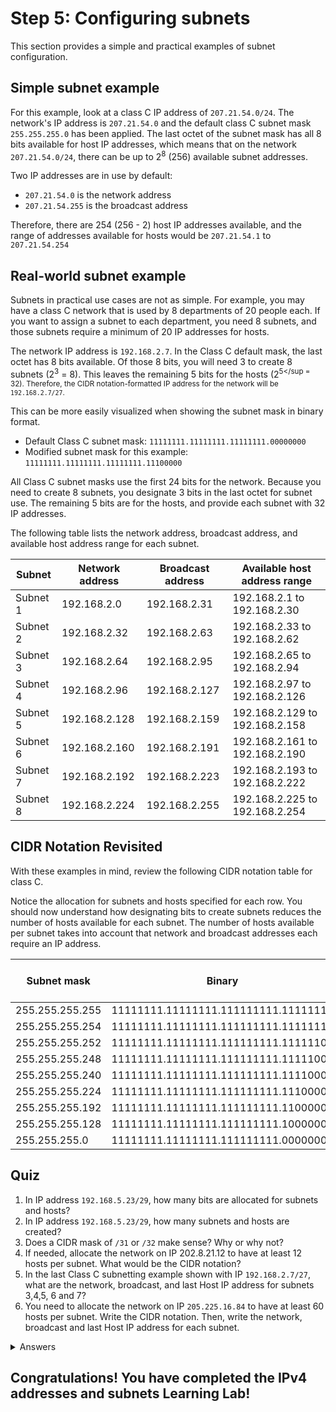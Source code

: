 # Step 5: Configuring subnets

This section provides a simple and practical examples of subnet configuration.

## Simple subnet example
For this example, look at a class C IP address of `207.21.54.0/24`. The network's IP address is `207.21.54.0` and the default class C subnet mask `255.255.255.0` has been applied. The last octet of the subnet mask has all 8 bits available for host IP addresses, which means that on the network `207.21.54.0/24`, there can be up to 2<sup>8</sup> (256) available subnet addresses.

Two IP addresses are in use by default:
* `207.21.54.0` is the network address
* `207.21.54.255` is the broadcast address

Therefore, there are 254 (256 - 2) host IP addresses available, and the range of addresses available for hosts would be `207.21.54.1` to `207.21.54.254`

## Real-world subnet example

Subnets in practical use cases are not as simple. For example, you may have a class C network that is used by 8 departments of 20 people each. If you want to assign a subnet to each department, you need 8 subnets, and those subnets require a minimum of 20 IP addresses for hosts.

The network IP address is `192.168.2.7`. In the Class C default mask, the last octet has 8 bits available. Of those 8 bits, you will need 3 to create 8 subnets (2<sup>3</sup> = 8). This leaves the remaining 5 bits for the hosts (2<sup>5</sup = 32). Therefore, the CIDR notation-formatted IP address for the network will be `192.168.2.7/27`.

This can be more easily visualized when showing the subnet mask in binary format.

* Default Class C subnet mask: `11111111.11111111.11111111.00000000`
* Modified subnet mask for this example: `11111111.11111111.11111111.11100000`

All Class C subnet masks use the first 24 bits for the network. Because you need to create 8 subnets, you designate 3 bits in the last octet for subnet use. The remaining 5 bits are for the hosts, and provide each subnet with 32 IP addresses.

The following table lists the network address, broadcast address, and available host address range for each subnet.

| **Subnet** | **Network address** | **Broadcast address** | **Available host address range** |
|------------|---------------------|-----------------------|----------------------------------|
| Subnet 1   | 192.168.2.0         | 192.168.2.31          | 192.168.2.1 to 192.168.2.30      |
| Subnet 2   | 192.168.2.32        | 192.168.2.63          | 192.168.2.33 to 192.168.2.62     |
| Subnet 3   | 192.168.2.64        | 192.168.2.95          | 192.168.2.65 to 192.168.2.94     |
| Subnet 4   | 192.168.2.96        | 192.168.2.127         | 192.168.2.97 to 192.168.2.126    |
| Subnet 5   | 192.168.2.128       | 192.168.2.159         | 192.168.2.129 to 192.168.2.158   |
| Subnet 6   | 192.168.2.160       | 192.168.2.191         | 192.168.2.161 to 192.168.2.190   |
| Subnet 7   | 192.168.2.192       | 192.168.2.223         | 192.168.2.193 to 192.168.2.222   |
| Subnet 8   | 192.168.2.224       | 192.168.2.255         | 192.168.2.225 to 192.168.2.254   |

## CIDR Notation Revisited

With these examples in mind, review the following CIDR notation table for class C.

Notice the allocation for subnets and hosts specified for each row. You should now understand how designating bits to create subnets reduces the number of hosts available for each subnet. The number of hosts available per subnet takes into account that network and broadcast addresses each require an IP address.

| **Subnet mask** | **Binary**                           | **CIDR** | **Subnets** | **Hosts per subnet** |
|-----------------|--------------------------------------|----------|-------------|----------------------|
| 255.255.255.255 | 11111111.11111111.111111111.11111111 | /32      | None        | N/A                  |
| 255.255.255.254 | 11111111.11111111.111111111.11111110 | /31      | None        | N/A                  |
| 255.255.255.252 | 11111111.11111111.111111111.11111100 | /30      | 64          | 2                    |
| 255.255.255.248 | 11111111.11111111.111111111.11111000 | /29      | 32          | 6                    |
| 255.255.255.240 | 11111111.11111111.111111111.11110000 | /28      | 16          | 14                   |
| 255.255.255.224 | 11111111.11111111.111111111.11100000 | /27      | 8           | 14                   |
| 255.255.255.192 | 11111111.11111111.111111111.11000000 | /26      | 4           | 62                   |
| 255.255.255.128 | 11111111.11111111.111111111.10000000 | /25      | 2           | 126                  |
| 255.255.255.0   | 11111111.11111111.111111111.00000000 | /24      | 1           | 254                  |


## Quiz
1. In IP address `192.168.5.23/29`, how many bits are allocated for subnets and hosts?
2. In IP address `192.168.5.23/29`, how many subnets and hosts are created?
3. Does a CIDR mask of `/31` or `/32` make sense?  Why or why not?
4. If needed, allocate the network on IP 202.8.21.12 to have at least 12 hosts per subnet. What would be the CIDR notation?
5. In the last Class C subnetting example shown with IP `192.168.2.7/27`, what are the network, broadcast, and last Host IP address for subnets 3,4,5, 6 and 7?
6. You need to allocate the network on IP `205.225.16.84` to have at least 60 hosts per subnet. Write the CIDR notation. Then, write the network, broadcast and last Host IP address for each subnet.

<details>
<summary>Answers</summary>
<ol>
<li>5 bits are allocated for subnets and 3 for hosts.
<li>subnets = 2^5=32 and hosts are 2^3=8. So there are 32 subnets each containing 8 host IP addresses.
<li>No because /31 allocates 1 bit for hosts which is only 2^1=2 hosts and both IPs would be used for the network and broadcast addresses. /32 allocates 0 bits for hosts so it's useless.
<li>202.8.21.12/28
<li>Subnet 3: `NW=192.168.2.64, BC=192.168.2.95, LH=192.168.2.94. Subnet 4: NW=192.168.2.96, BC=192.168.2.127, LH=192.168.2.126. Subnet 5: NW=192.168.2.128, BC=192.168.2.159, LH=192.168.2.158. Subnet 6: NW=192.168.2.160, BC=192.168.2.191, LH=192.168.2.190. Subnet 7: NW=192.168.2.192, BC=192.168.2.223, LH=192.168.2.222`.
<li>Allocate 4 subnets each containing 64 host IP addresses. `205.225.16.84/26`. Subnet 1: `NW=205.225.16.0, BC=205.225.16.63, LH=205.225.16.62`. Subnet 2: `NW=205.225.16.64, BC=205.225.16.127, LH=205.225.16.126`. Subnet 3: `NW=205.225.16.128, BC=205.225.16.191, LH=205.225.16.190`. Subnet 4: `NW=205.225.16.192, BC=205.225.16.255, LH=205.225.16.254`
</ol>
</details>

## Congratulations!  You have completed the IPv4 addresses and subnets Learning Lab!
